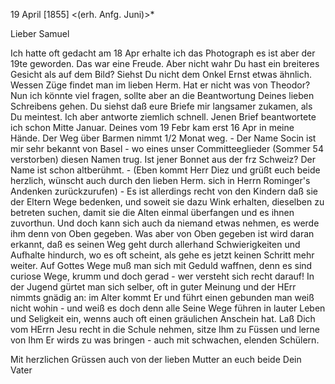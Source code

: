  19 April [1855]
 <(erh. Anfg. Juni)>*

Lieber Samuel

Ich hatte oft gedacht am 18 Apr erhalte ich das Photograph es ist aber der 19te geworden. Das war eine Freude. Aber nicht wahr Du hast ein breiteres Gesicht als auf dem Bild? Siehst Du nicht dem Onkel Ernst etwas ähnlich. Wessen Züge findet man im lieben Herm. Hat er nicht was von Theodor? 
Nun ich könnte viel fragen, sollte aber an die Beantwortung Deines lieben Schreibens gehen. Du siehst daß eure Briefe mir langsamer zukamen, als Du meintest. Ich aber antworte ziemlich schnell. Jenen Brief beantwortete ich schon Mitte Januar. Deines vom 19 Febr kam erst 16 Apr in meine Hände. Der Weg über Barmen nimmt 1/2 Monat weg. - Der Name Socin ist mir sehr bekannt von Basel - wo eines unser Committeeglieder (Sommer 54 verstorben) diesen Namen trug. Ist jener Bonnet aus der frz Schweiz? Der Name ist schon altberühmt. - (Eben kommt Herr Diez und grüßt euch beide herzlich, wünscht auch durch den lieben Herm. sich in Herrn Rominger's Andenken zurückzurufen) - Es ist allerdings recht von den Kindern daß sie der Eltern Wege bedenken, und soweit sie dazu Wink erhalten, dieselben zu betreten suchen, damit sie die Alten einmal überfangen und es ihnen zuvorthun. Und doch kann sich auch da niemand etwas nehmen, es werde ihm denn von Oben gegeben. Was aber von Oben gegeben ist wird daran erkannt, daß es seinen Weg geht durch allerhand Schwierigkeiten und Aufhalte hindurch, wo es oft scheint, als gehe es jetzt keinen Schritt mehr weiter. Auf Gottes Wege muß man sich mit Geduld waffnen, denn es sind curiose Wege, krumm und doch gerad - wer versteht sich recht darauf! In der Jugend gürtet man sich selber, oft in guter Meinung und der HErr nimmts gnädig an: im Alter kommt Er und führt einen gebunden man weiß nicht wohin - und weiß es doch denn alle Seine Wege führen in lauter Leben und Seligkeit ein, wenns auch oft einen gräulichen Anschein hat. Laß Dich vom HErrn Jesu recht in die Schule nehmen, sitze Ihm zu Füssen und lerne von Ihm Er wirds zu was bringen - auch mit schwachen, elenden Schülern.

Mit herzlichen Grüssen auch von der lieben Mutter an euch beide  Dein Vater


